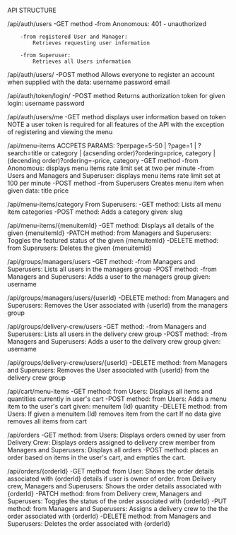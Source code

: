 API STRUCTURE

/api/auth/users
    -GET method
        -from Anonomous:
            401 - unauthorized

        -from registered User and Manager:
            Retrieves requesting user information

        -from Superuser:
            Retrieves all Users information

/api/auth/users/
    -POST method
        Allows everyone to register an account when supplied with the data:
            username
            password
            email  
               
/api/auth/token/login/
    -POST method
        Returns authorization token for given login:
            username
            password 

/api/auth/users/me
    -GET method
        displays user information based on token
        NOTE a user token is required for all features of the API with the exception of registering and viewing the menu

/api/menu-items
    ACCPETS PARAMS:
        ?perpage=5-50 | ?page=1 | ?search=title or category | (acsending order)?ordering=price, category | (decending order)?ordering=-price, category 
    -GET method
        -from Anonomous:
            displays menu items rate limit set at two per minute
        -from Users and Managers and Superuser:
            displays menu items rate limit set at 100 per minute
    -POST method
        -from Superusers
            Creates menu item when given data:
                title
                price

/api/menu-items/category
    From Superusers:
        -GET method:
            Lists all menu item categories
        -POST method:
            Adds a category given:
                slug

/api/menu-items/{menuitemId}
    -GET method:
        Displays all details of the given {menuitemId} 
    -PATCH method:
        from Managers and Superusers:
            Toggles the featured status of the given {menuitemId}
    -DELETE method:
        from Superusers:
            Deletes the given {menuitemId}

/api/groups/managers/users
    -GET method:
        -from Managers and Superusers:
            Lists all users in the managers group
    -POST method:
        -from Managers and Superusers:
            Adds a user to the managers group given:
                username

/api/groups/managers/users/{userId}
    -DELETE method:
        from Managers and Superusers:
            Removes the User associated with {userId} from the managers group 

/api/groups/delivery-crew/users
    -GET method:
        -from Managers and Superusers:
            Lists all users in the delivery crew group
    -POST method:
        -from Managers and Superusers:
            Adds a user to the delivery crew group given:
                username

/api/groups/delivery-crew/users/{userId}
    -DELETE method:
        from Managers and Superusers:
            Removes the User associated with {userId} from the delivery crew group

/api/cart/menu-items
    -GET method:
        from Users:
            Displays all items and quantities currently in user's cart
    -POST method:
        from Users:
            Adds a menu item to the user's cart given:
                menuitem (Id)
                quantity
    -DELETE method:
        from Users:
            If given a menuitem (Id) removes item from the cart
            If no data give removes all items from cart

/api/orders
    -GET method:
        from Users:
            Displays orders owned by user
        from Delivery Crew:
            Displays orders assigned to delivery crew member
        from Managers and Superusers:
            Displays all orders
    -POST method:
        places an order based on items in the user's cart, and empties the cart.

/api/orders/{orderId}
    -GET method:
        from User:
            Shows the order details associated with {orderId} details if user is owner of order.
        from Delivery crew, Managers and Superusers:
            Shows the order details associated with {orderId}
    -PATCH method:
        from from Delivery crew, Managers and Superusers:
            Toggles the status of the order associated with {orderId}
    -PUT method:
        from Managers and Superusers:
            Assigns a delivery crew to the the order associated with {orderId}
    -DELETE method:
        from Managers and Superusers:
            Deletes the order associated with {orderId}


       